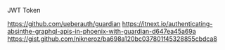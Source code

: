 
JWT Token




https://github.com/ueberauth/guardian
https://itnext.io/authenticating-absinthe-graphql-apis-in-phoenix-with-guardian-d647ea45a69a
https://gist.github.com/nikneroz/ba698a120bc037801f45328855cbdca8
